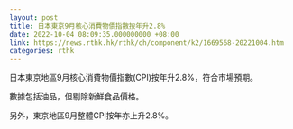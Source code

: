 ```yaml
---
layout: post
title: 日本東京9月核心消費物價指數按年升2.8%
date: 2022-10-04 08:09:35.000000000 +08:00
link: https://news.rthk.hk/rthk/ch/component/k2/1669568-20221004.htm
categories: rthk
---
```


日本東京地區9月核心消費物價指數(CPI)按年升2.8%，符合市場預期。

數據包括油品，但剔除新鮮食品價格。

另外，東京地區9月整體CPI按年亦上升2.8%。
